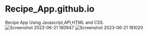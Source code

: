 # Recipe_App.github.io
Recipe App Using Javascript,API,HTML and CSS.
![Screenshot 2023-06-21 180947](https://github.com/ashhna/Recipe_App.github.io/assets/134618519/8005e296-478f-43f3-9970-269ee2c51e68)
![Screenshot 2023-06-21 181020](https://github.com/ashhna/Recipe_App.github.io/assets/134618519/c8ca7aad-8f78-40e3-848c-06d3ffd8eb86)
